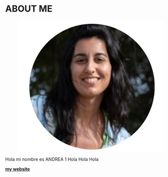 # **ABOUT ME**

<div style="text-align: right;">

![Mi Imagen al Extremo Derecho](../images/ABOUT/andre_about.png)
</div>

Hola mi nombre es ANDREA 1
Hola 
Hola 
Hola


**[my website](https://community.emergentfutures.io/courses/5566525/content)**


